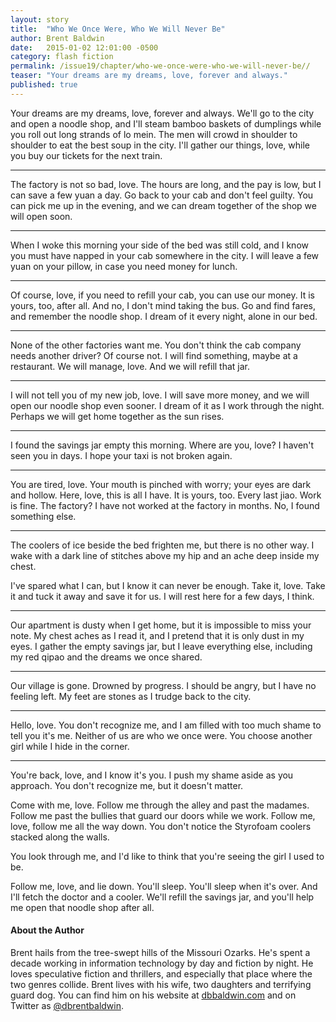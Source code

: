```yaml
---
layout: story
title:  "Who We Once Were, Who We Will Never Be"
author: Brent Baldwin
date:   2015-01-02 12:01:00 -0500
category: flash fiction
permalink: /issue19/chapter/who-we-once-were-who-we-will-never-be//
teaser: "Your dreams are my dreams, love, forever and always."
published: true
---
```


Your dreams are my dreams, love, forever and always. We'll go to the city and open a noodle shop, and I'll steam bamboo baskets of dumplings while you roll out long strands of lo mein. The men will crowd in shoulder to shoulder to eat the best soup in the city. I'll gather our things, love, while you buy our tickets for the next train.

----

The factory is not so bad, love. The hours are long, and the pay is low, but I can save a few yuan a day. Go back to your cab and don't feel guilty. You can pick me up in the evening, and we can dream together of the shop we will open soon.

----

When I woke this morning your side of the bed was still cold, and I know you must have napped in your cab somewhere in the city. I will leave a few yuan on your pillow, in case you need money for lunch.

----

Of course, love, if you need to refill your cab, you can use our money. It is yours, too, after all. And no, I don't mind taking the bus. Go and find fares, and remember the noodle shop. I dream of it every night, alone in our bed.

----

None of the other factories want me. You don't think the cab company needs another driver? Of course not. I will find something, maybe at a restaurant. We will manage, love. And we will refill that jar.

----

I will not tell you of my new job, love. I will save more money, and we will open our noodle shop even sooner. I dream of it as I work through the night. Perhaps we will get home together as the sun rises.

----

I found the savings jar empty this morning. Where are you, love? I haven't seen you in days. I hope your taxi is not broken again.

----

You are tired, love. Your mouth is pinched with worry; your eyes are dark and hollow. Here, love, this is all I have. It is yours, too. Every last jiao. Work is fine. The factory? I have not worked at the factory in months. No, I found something else.

----

The coolers of ice beside the bed frighten me, but there is no other way. I wake with a dark line of stitches above my hip and an ache deep inside my chest.

I've spared what I can, but I know it can never be enough. Take it, love. Take it and tuck it away and save it for us. I will rest here for a few days, I think.

----

Our apartment is dusty when I get home, but it is impossible to miss your note. My chest aches as I read it, and I pretend that it is only dust in my eyes. I gather the empty savings jar, but I leave everything else, including my red qipao and the dreams we once shared.

----

Our village is gone. Drowned by progress. I should be angry, but I have no feeling left. My feet are stones as I trudge back to the city.

----

Hello, love. You don't recognize me, and I am filled with too much shame to tell you it's me. Neither of us are who we once were. You choose another girl while I hide in the corner.

----

You're back, love, and I know it's you. I push my shame aside as you approach. You don't recognize me, but it doesn't matter.

Come with me, love. Follow me through the alley and past the madames. Follow me past the bullies that guard our doors while we work. Follow me, love, follow me all the way down. You don't notice the Styrofoam coolers stacked along the walls.

You look through me, and I'd like to think that you're seeing the girl I used to be.

Follow me, love, and lie down. You'll sleep. You'll sleep when it's over. And I'll fetch the doctor and a cooler. We'll refill the savings jar, and you'll help me open that noodle shop after all.

#### About the Author

Brent hails from the tree-swept hills of the Missouri Ozarks. He's spent a decade working in information technology by day and fiction by night. He loves speculative fiction and thrillers, and especially that place where the two genres collide. Brent lives with his wife, two daughters and terrifying guard dog. You can find him on his website at [dbbaldwin.com](http://www.dbbaldwin.com) and on Twitter as [@dbrentbaldwin](https://twitter.com/dbrentbaldwin).
